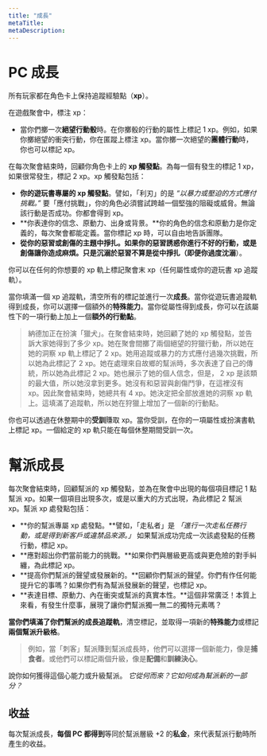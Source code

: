 ```yaml
---
title: "成長"
metaTitle: 
metaDescription: 
---
```


# PC 成長

所有玩家都在角色卡上保持追蹤經驗點（**xp**）。

在遊戲聚會中，標注 xp：

* 當你們擲一次**絕望行動骰**時。在你擲骰的行動的屬性上標記 1 xp。例如，如果你擲絕望的<span class="game-term">衝突</span>行動，你在<span class="game-term">匿蹤</span>上標注 xp。當你擲一次絕望的**團體行動**時，你也可以標記 xp。

在每次聚會結束時，回顧你角色卡上的 **xp 觸發點**。為每一個有發生的標記 1 xp，如果很常發生，標記 2 xp。xp 觸發點包括：

* **你的遊玩書專屬的 xp 觸發點**。譬如，「利刃」的是 _“以暴力或壓迫的方式應付挑戰。”_ 要「應付挑戰」，你的角色必須嘗試跨越一個堅強的阻礙或威脅。無論該行動是否成功。你都會得到 xp。
* **你表達你的信念、原動力、出身或背景。**你的角色的信念和原動力是你定義的，每次聚會都能定義。當你標記 xp 時，可以自由地告訴團隊。
* **從你的惡習或創傷的主題中掙扎。**如果你的惡習誘惑你進行不好的行動，或是創傷讓你造成麻煩。只是沉溺於惡習不算是從中掙扎（即便你**過度沈溺**）。

你可以在任何的你想要的 xp 軌上標記聚會末 xp（任何屬性或你的遊玩書 xp 追蹤軌）。

當你填滿一個 xp 追蹤軌，清空所有的標記並進行一次**成長**。當你從遊玩書追蹤軌得到成長，你可以選擇一個額外的**特殊能力**。當你從屬性得到成長，你可以在該屬性下的一項行動上加上一個**額外的行動點**。

> 納德加正在扮演「獵犬」。在聚會結束時，她回顧了她的 xp 觸發點，並告訴大家她得到了多少 xp。她在聚會間擲了兩個絕望的<span class="game-term">狩獵</span>行動，所以她在她的<span class="game-term">洞察</span> xp 軌上標記了 2 xp。她用追蹤或暴力的方式應付過幾次挑戰，所以她為此標記了 2 xp。她在處理來自故鄉的幫派時，多次表達了自己的傳統，所以她為此標記 2 xp。她也展示了她的個人信念，但是， 2 xp 是該類的最大值，所以她沒拿到更多。她沒有和惡習與創傷鬥爭，在這裡沒有 xp。因此聚會結束時，她總共有 4 xp。她決定把全部放進她的<span class="game-term">洞察</span> xp 軌上。這填滿了追蹤軌，所以她在<span class="game-term">狩獵</span>上增加了一個新的行動點。

你也可以透過在休整期中的**受訓**賺取 xp。當你受訓，在你的一項屬性或扮演書軌上標記 xp。一個給定的 xp 軌只能在每個休整期間受訓一次。

# 幫派成長

每次聚會結束時，回顧幫派的 xp 觸發點，並為在聚會中出現的每個項目標記 1 點幫派 xp。如果一個項目出現多次，或是以重大的方式出現，為此標記 2 幫派 xp。幫派 xp 處發點包括：

* **你的幫派專屬 xp 處發點。**譬如，「走私者」是 _「進行一次走私任務行動，或是得到新客戶或違禁品來源。」_ 如果幫派成功完成一次該處發點的任務行動，標記 xp。
* **應對超出你們當前能力的挑戰。**如果你們與層級更高或與更危險的對手糾纏，為此標記 xp。
* **提高你們幫派的聲望或發展新的。**回顧你們幫派的聲望。你們有作任何能提升它的事嗎？如果你們有為幫派發展新的聲望，也標記 xp。
* **表達目標、原動力、內在衝突或幫派的真實本性。**這個非常廣泛！本質上來看，有發生什麼事，展現了讓你們幫派獨一無二的獨特元素嗎？

**當你們填滿了你們幫派的成長追蹤軌**，清空標記，並取得一項新的**特殊能力**或標記**兩個幫派升級格**。

> 例如，當「刺客」幫派賺到幫派成長時，他們可以選擇一個新能力，像是**捕食者**。或他們可以標記兩個升級，像是**配備**和**訓練決心**。

說你如何獲得這個心能力或升級幫派。 _它從何而來？它如何成為幫派新的一部分？_

## 收益

每次幫派成長，**每個 PC 都得到**等同於幫派層級 +2 的**私金**，來代表幫派行動時所產生的收益。